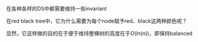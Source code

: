 在各种各样的DS中都需要维持一些invariant


在red black tree中，它为什么需要为每个node赋予red、black这两种颜色呢？

显然，它这样做的目的在于便于维持整棵树的高度在于$O(ln(n))$，即保持balanced